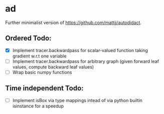 # ad
Further minimalist version of https://github.com/mattjj/autodidact.

## Ordered Todo:
- [x] Implement tracer.backwardpass for scalar-valued function taking gradient w.r.t one variable
- [ ] Implement tracer.backwardpass for arbitrary graph (given forward leaf values, compute backward leaf values)
- [ ] Wrap basic numpy functions

## Time independent Todo:
- [ ] Implement isBox via type mappings intead of via python builtin isinstance for a speedup
